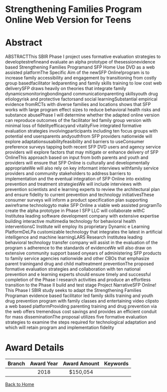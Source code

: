 
Strengthening Families Program Online Web Version for Teens
===========================================================

# Abstract


ABSTRACTThis SBIR Phase I project uses formative evaluation strategies to developtestrefineand evaluate an
alpha prototype of thesessionevidence based Strengthening Families Programand SFP Home Use
DVD as a web assisted platformThe Specific Aim of the newSFP Online!program is to increase family
accessibility and engagement by transitioning from costly group basedfacilitator ledparenting and family
skills training to low cost web deliverySFP draws heavily on theories that integrate family dynamicsmonitoringbondingand communicationparenting skillsyouth drug etiologyrisk and protective factorsand social learningSubstantial empirical evidence fromRCTs with diverse families and locations shows
that SFP works with large program effect sizes to reduce behavioral health risks and substance abusePhase I
will determine whether the adapted online version can reproduce outcomes of the facilitator led family group
version with minimal loss of fidelityefficacyand vitalityFive integrated formative evaluation strategies
involvingparticipants including ten focus groups with potential end usersparents andyouthfrom
SFP providers nationwide will explore adaptationsusabilityfeasibility and barriers to useConsumer
preference surveys tapping both recent SFP DVD users and agency service providers will explore factors that
may mitigate or enhance delivery of SFP OnlineThis approach based on input from both parents and youth
and providers will ensure that SFP Online is culturally and developmentally appropriateWe will also rely on
key informant interviews withfamily service providers and community stakeholders to address barriers to
implementation and the eventual integration of SFP Online into existing prevention and treatment strategiesWe will include interviews with prevention scientists and e learning experts to review the architectural plan and
ensure fidelity to current prevention and technology initiativesThese consumer surveys will inform a product
specification plan supporting awireframe technologyto make SFP Online a viable web assisted programTo
create the alpha prototype in Phase I SFP LLC will collaborate withC Institutea leading software
development company with extensive expertise building interactive multimedia technology for behavioral health
interventionsC Institute will employ its proprietary Dynamic e Learning PlatformDeLPa customizable
technology that integrates the latest in artificial intelligence and machine learningLARS Research Institutea
leading behavioral technology transfer company will assist in the evaluation of the program s adherence to the
standards of evidenceWe will also draw on extensive community support based onyears of administering
SFP products to family service agencies nationwide and other CBOs that emphasize parent trainingand drug
and child maltreatment preventionThe proposed formative evaluation strategies and collaboration with ten
national prevention and e learning experts should ensure timely and successful completion of the Phase I
research activities and produce an effortless transition to the Phase II build and test stage Project NarrativeSFP Online!
This Phase I SBIR study seeks to adapt the Strengthening Families Programan evidence based facilitator led
family skills training and youth drug prevention program with family classes and entertaining video clipsto a
web based platformProviding parenting training and drug prevention via the web offers tremendous cost
savings and provides an efficient conduit for mass disseminationThe proposal utilizes five formative
evaluation strategies to examine the steps required for technological adaptation and which will retain program
and implementation fidelity  

# Award Details

|Branch|Award Year|Award Amount|Keywords|
| :---: | :---: | :---: | :---: |
||2018|$150,054||
  
  


[Back to Home](https://github.com/chrischow/dod_sbir_awards/JH/#2407)